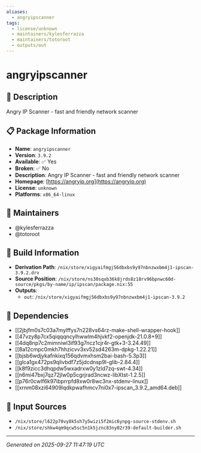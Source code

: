 ```yaml
---
aliases:
  - angryipscanner
tags:
  - license/unknown
  - maintainers/kylesferrazza
  - maintainers/totoroot
  - outputs/out
---
```


# angryipscanner

## 📝 Description

Angry IP Scanner - fast and friendly network scanner

## 📋 Package Information

- **Name**: `angryipscanner`
- **Version**: `3.9.2`
- **Available**: ✅ Yes
- **Broken**: ✅ No
- **Description**: Angry IP Scanner - fast and friendly network scanner
- **Homepage**: [https://angryip.org](https://angryip.org)
- **License**: `unknown`
- **Platforms**: `x86_64-linux`
## 👥 Maintainers

- @kylesferrazza
- @totoroot


## 🔧 Build Information

- **Derivation Path**: `/nix/store/xigyaifmgj56dbxbs9y97nbnzwxbm4j1-ipscan-3.9.2.drv`
- **Source Position**: `/nix/store/ns30sqxb36k8jrds8z18rv96bpnwc60d-source/pkgs/by-name/ip/ipscan/package.nix:55`
- **Outputs**:
  - `out`:  `/nix/store/xigyaifmgj56dbxbs9y97nbnzwxbm4j1-ipscan-3.9.2`

## 🔗 Dependencies

- [[2jbjfm0s7c03a7mylffys7n228vs64rz-make-shell-wrapper-hook]]
- [[47vzy8p7cx5qiqqqncylhwwlm4hjvkf2-openjdk-21.0.8+9]]
- [[4dq8np7c2mimniwl3if93g7ncz1cjr4r-gtk+3-3.24.49]]
- [[8a12cmpc0mkh7hhzicvv3xv52sd4263m-dpkg-1.22.21]]
- [[bjsb6wdjykafnkixq156qdvmxhsm2bai-bash-5.3p3]]
- [[glca1gx472ps9qlivbdf7z5jdcdnsp9l-glib-2.84.4]]
- [[k8f9zicc3dhqpdw5wxadrxw0y1zld7zq-swt-4.34]]
- [[n6mi47bxj7qz72jlw0p5cgrjrad3ncwz-libXtst-1.2.5]]
- [[p76r0cwlf6k97ibprrpfd8xw0r8wc3nx-stdenv-linux]]
- [[xrnm08xzi64909lqdkpwafhmcv7ni0x7-ipscan_3.9.2_amd64.deb]]

## 📁 Input Sources

- `/nix/store/l622p70vy8k5sh7y5wizi5f2mic6ynpg-source-stdenv.sh`
- `/nix/store/shkw4qm9qcw5sc5n1k5jznc83ny02r39-default-builder.sh`

---
*Generated on 2025-09-27 11:47:19 UTC*
